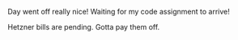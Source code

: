 Day went off really nice! Waiting for my code assignment to arrive! 

Hetzner bills are pending. Gotta pay them off.
